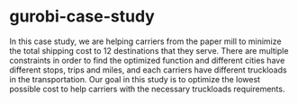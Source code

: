 # gurobi-case-study


In this case study, we are helping carriers from the paper mill to minimize the total shipping cost to 12 destinations that they serve. There are multiple constraints in order to find the optimized function and different cities have different stops, trips and miles, and each carriers have different truckloads in the transportation. Our goal in this study is to optimize the lowest possible cost to help carriers with the necessary truckloads requirements.
